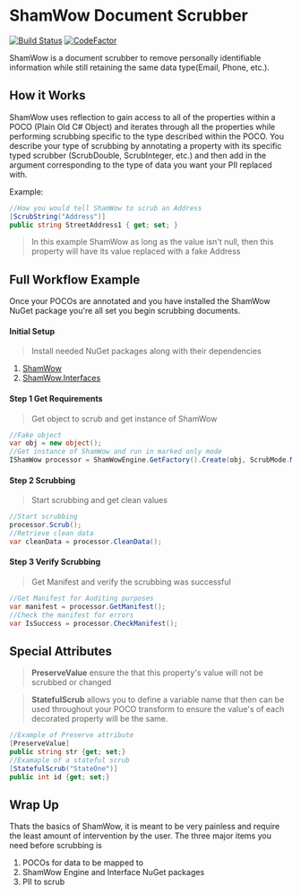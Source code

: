 # ShamWow Document Scrubber

[![Build Status](https://dev.azure.com/dss-gh/ShamWow/_apis/build/status/dills122.ShamWow?branchName=master)](https://dev.azure.com/dss-gh/ShamWow/_build/latest?definitionId=1?branchName=master) [![CodeFactor](https://www.codefactor.io/repository/github/dills122/shamwow/badge)](https://www.codefactor.io/repository/github/dills122/shamwow)

ShamWow is a document scrubber to remove personally identifiable information while still retaining the same data type(Email, Phone, etc.). 

## How it Works

ShamWow uses reflection to gain access to all of the properties within a POCO (Plain Old C# Object) and iterates through all the properties while performing scrubbing specific to the type described within the POCO. You describe your type of scrubbing by annotating a property with its specific typed scrubber (ScrubDouble, ScrubInteger, etc.) and then add in the argument corresponding to the type of data you want your PII replaced with.

Example:
``` csharp
//How you would tell ShamWow to scrub an Address
[ScrubString("Address")]
public string StreetAddress1 { get; set; }
```

> In this example ShamWow as long as the value isn't null, then this property will have its value replaced with a fake Address

## Full Workflow Example

Once your POCOs are annotated and you have installed the ShamWow NuGet package you're all set you begin scrubbing documents.

#### Initial Setup

> Install needed NuGet packages along with their dependencies
1. [ShamWow](https://www.nuget.org/packages/ShamWow)
2. [ShamWow.Interfaces](https://www.nuget.org/packages/ShamWow.Interfaces/)

#### Step 1 Get Requirements

> Get object to scrub and get instance of ShamWow

``` csharp
//Fake object
var obj = new object();
//Get instance of ShamWow and run in marked only mode
IShamWow processor = ShamWowEngine.GetFactory().Create(obj, ScrubMode.Marked);
```

#### Step 2 Scrubbing

> Start scrubbing and get clean values

``` csharp
//Start scrubbing
processor.Scrub();
//Retrieve clean data
var cleanData = processor.CleanData();
```

#### Step 3 Verify Scrubbing

> Get Manifest and verify the scrubbing was successful

``` csharp
//Get Manifest for Auditing purposes
var manifest = processor.GetManifest();
//Check the manifest for errors
var IsSuccess = processor.CheckManifest();
```

## Special Attributes

> **PreserveValue** ensure the that this property's value will not be scrubbed or changed

> **StatefulScrub** allows you to define a variable name that then can be used throughout your POCO transform to ensure the value's of each decorated property will be the same.

``` csharp
//Example of Preserve attribute
[PreserveValue]
public string str {get; set;}
//Examaple of a stateful scrub
[StatefulScrub("StateOne")]
public int id {get; set;}
```


## Wrap Up 

Thats the basics of  ShamWow, it is meant to be very painless and require the least amount of intervention by the user. The three major items you need before scrubbing is 

1. POCOs for data to be mapped to
2. ShamWow Engine and Interface NuGet packages
3. PII to scrub
